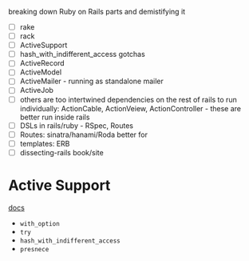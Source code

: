 breaking down Ruby on Rails parts and demistifying it

- [ ] rake
- [ ] rack
- [ ] ActiveSupport
- [ ] hash_with_indifferent_access gotchas
- [ ] ActiveRecord
- [ ] ActiveModel
- [ ] ActiveMailer - running as standalone mailer
- [ ] ActiveJob
- [ ] others are too intertwined dependencies on the rest of rails to run individually: ActionCable, ActionVeiew, ActionController - these are better run inside rails
- [ ] DSLs in rails/ruby - RSpec, Routes
- [ ] Routes: sinatra/hanami/Roda better for
- [ ] templates: ERB
- [ ] dissecting-rails book/site

# Active Support

[docs](https://guides.rubyonrails.org/active_support_core_extensions.html)

- `with_option`
- `try`
- `hash_with_indifferent_access`
- `presnece`
